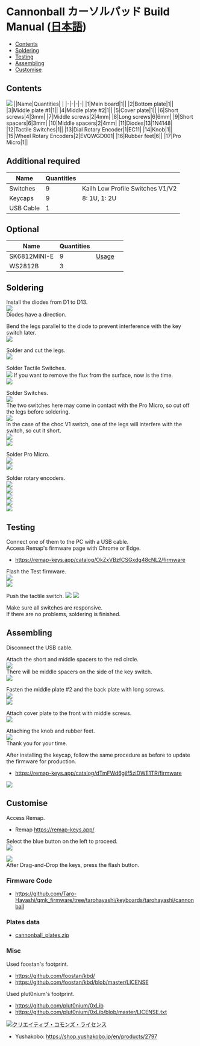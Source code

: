 # Cannonball カーソルパッド Build Manual ([日本語](https://github.com/Taro-Hayashi/Cannonball/blob/main/README.md))
- [Contents](#Contents)
- [Soldering](#Soldering)
- [Testing](#Testing)
- [Assembling](#Assembling)
- [Customise](#Customise)

## Contents
![](img/IMG_1757.jpeg) 
||Name|Quantities| |
|-|-|-|-|
|1|Main board|1||
|2|Bottom plate|1||
|3|Middle plate #1|1||
|4|Middle plate #2|1||
|5|Cover plate|1||
|6|Short screws|4|3mm|
|7|Middle screws|2|4mm|
|8|Long screws|6|6mm|
|9|Short spacers|6|3mm|
|10|Middle spacers|2|4mm|
|11|Diodes|13|1N4148|
|12|Tactile Switches|1||
|13|Dial Rotary Encoder|1|EC11|
|14|Knob|1||
|15|Wheel Rotary Encoders|2|EVQWGD001|
|16|Rubber feet|6||
|17|Pro Micro|1||

## Additional required
|Name|Quantities||
|-|-|-|
|Switches|9|Kailh Low Profile Switches V1/V2|
|Keycaps|9|8: 1U, 1: 2U|
|USB Cable|1||

## Optional
|Name|Quantities|||
|-|-|-|-|
|SK6812MINI-E|9|[Usage](led_EN.md)||
|WS2812B|3||

## Soldering
Install the diodes from D1 to D13.  
![](img/IMG_1794.jpg)  
Diodes have a direction.  

Bend the legs parallel to the diode to prevent interference with the key switch later.  
![](img/IMG_1798.jpeg) 

Solder and cut the legs.  
![](img/IMG_1800.jpeg)  

Solder Tactile Switches.  
![](img/IMG_1805.jpeg) 
If you want to remove the flux from the surface, now is the time.  
![](img/IMG_1821.jpeg) 

Solder Switches.  
![](img/IMG_1852.jpeg)  
The two switches here may come in contact with the Pro Micro, so cut off the legs before soldering.  
![](img/IMG_1859.jpeg)  
In the case of the choc V1 switch, one of the legs will interfere with the switch, so cut it short.  
![](img/IMG_1145.jpg)  
![](img/IMG_1148.jpg)  

Solder Pro Micro.  
![](img/IMG_1874.jpeg)  
![](img/IMG_1878.jpeg)  

Solder rotary encoders.  
![](img/IMG_1887.jpeg)  
![](img/IMG_1895.jpeg)   
![](img/IMG_1901.jpeg)   
![](img/IMG_1904.jpeg)  
![](img/IMG_1905.jpeg)  

## Testing
Connect one of them to the PC with a USB cable.  
Access Remap's firmware page with Chrome or Edge.  
- https://remap-keys.app/catalog/OkZxVBzfCSGxdg48cNL2/firmware

Flash the Test firmware.  
![](img/firmwaretest.png)  
![](img/firmware2.png)  

Push the tactile switch. 
![](img/firmware3.png)
![](img/firmware4.png)

Make sure all switches are responsive.  
If there are no problems, soldering is finished.  

## Assembling
Disconnect the USB cable. 

Attach the short and middle spacers to the red circle.  
![](img/IMG_1928.jpeg)   
There will be middle spacers on the side of the key switch.  
![](img/IMG_1923.jpeg)  

Fasten the middle plate #2 and the back plate with long screws.  
![](img/IMG_1937.jpeg)  
![](img/IMG_1940.jpeg)  

Attach cover plate to the front with middle screws.  
![](img/IMG_1948.jpeg)  

Attaching the knob and rubber feet.  
![](img/IMG_1951.jpeg)  
Thank you for your time.  
  
After installing the keycap, follow the same procedure as before to update the firmware for production.  
- https://remap-keys.app/catalog/dTmFWd6gilf5ziDWE1TR/firmware
  
![](img/remap06.jpg)  

## Customise

Access Remap.  
- Remap https://remap-keys.app/

Select the blue button on the left to proceed.  
![](img/remap1.png)  


![](img/remap3.png)  
After Drag-and-Drop the keys, press the flash button.

### Firmware Code
- https://github.com/Taro-Hayashi/qmk_firmware/tree/tarohayashi/keyboards/tarohayashi/cannonball

### Plates data  
- [cannonball_plates.zip](https://github.com/Taro-Hayashi/Cannonball/releases/download/14.31/cannonball_plates.zip)  

### Misc
Used foostan's footprint.  
- https://github.com/foostan/kbd/  
- https://github.com/foostan/kbd/blob/master/LICENSE  

Used plut0nium's footprint.  
- https://github.com/plut0nium/0xLib  
- https://github.com/plut0nium/0xLib/blob/master/LICENSE.txt  

<a rel="license" href="http://creativecommons.org/licenses/by-sa/4.0/"><img alt="クリエイティブ・コモンズ・ライセンス" style="border-width:0" src="https://i.creativecommons.org/l/by-sa/4.0/88x31.png" /></a><br />

- Yushakobo: https://shop.yushakobo.jp/en/products/2797   
